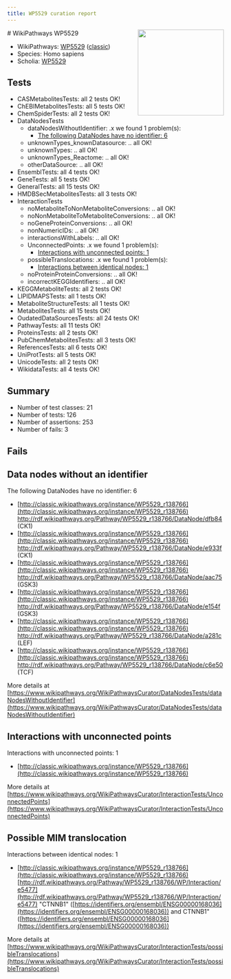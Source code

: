 ```yaml
---
title: WP5529 curation report
---
```


<img style="float: right; width: 200px" src="https://upload.wikimedia.org/wikipedia/commons/thumb/8/83/Wplogo_with_text_500.png/640px-Wplogo_with_text_500.png" />
# WikiPathways WP5529

* WikiPathways: [WP5529](https://wikipathways.org/pathways/WP5529) ([classic](https://classic.wikipathways.org/instance/WP5529))
* Species: Homo sapiens
* Scholia: [WP5529](https://scholia.toolforge.org/wikipathways/WP5529)
## Tests
* CASMetabolitesTests: all 2 tests OK!
* ChEBIMetabolitesTests: all 5 tests OK!
* ChemSpiderTests: all 2 tests OK!
* DataNodesTests
    * dataNodesWithoutIdentifier: .x we found 1 problem(s):
        * [The following DataNodes have no identifier: 6](#d2d32fa5)
    * unknownTypes_knownDatasource: .. all OK!
    * unknownTypes: .. all OK!
    * unknownTypes_Reactome: .. all OK!
    * otherDataSource: .. all OK!
* EnsemblTests: all 4 tests OK!
* GeneTests: all 5 tests OK!
* GeneralTests: all 15 tests OK!
* HMDBSecMetabolitesTests: all 3 tests OK!
* InteractionTests
    * noMetaboliteToNonMetaboliteConversions: .. all OK!
    * noNonMetaboliteToMetaboliteConversions: .. all OK!
    * noGeneProteinConversions: .. all OK!
    * nonNumericIDs: .. all OK!
    * interactionsWithLabels: .. all OK!
    * UnconnectedPoints: .x we found 1 problem(s):
        * [Interactions with unconnected points: 1](#35a61ad9)
    * possibleTranslocations: .x we found 1 problem(s):
        * [Interactions between identical nodes: 1](#1c118206)
    * noProteinProteinConversions: .. all OK!
    * incorrectKEGGIdentifiers: .. all OK!
* KEGGMetaboliteTests: all 2 tests OK!
* LIPIDMAPSTests: all 1 tests OK!
* MetaboliteStructureTests: all 1 tests OK!
* MetabolitesTests: all 15 tests OK!
* OudatedDataSourcesTests: all 24 tests OK!
* PathwayTests: all 11 tests OK!
* ProteinsTests: all 2 tests OK!
* PubChemMetabolitesTests: all 3 tests OK!
* ReferencesTests: all 6 tests OK!
* UniProtTests: all 5 tests OK!
* UnicodeTests: all 2 tests OK!
* WikidataTests: all 4 tests OK!


## Summary

* Number of test classes: 21
* Number of tests: 126
* Number of assertions: 253
* Number of fails: 3

## Fails

<a name="d2d32fa5" />

## Data nodes without an identifier

The following DataNodes have no identifier: 6

* [http://classic.wikipathways.org/instance/WP5529_r138766](http://classic.wikipathways.org/instance/WP5529_r138766) http://rdf.wikipathways.org/Pathway/WP5529_r138766/DataNode/dfb84 (CK1)
* [http://classic.wikipathways.org/instance/WP5529_r138766](http://classic.wikipathways.org/instance/WP5529_r138766) http://rdf.wikipathways.org/Pathway/WP5529_r138766/DataNode/e933f (CK1)
* [http://classic.wikipathways.org/instance/WP5529_r138766](http://classic.wikipathways.org/instance/WP5529_r138766) http://rdf.wikipathways.org/Pathway/WP5529_r138766/DataNode/aac75 (GSK3)
* [http://classic.wikipathways.org/instance/WP5529_r138766](http://classic.wikipathways.org/instance/WP5529_r138766) http://rdf.wikipathways.org/Pathway/WP5529_r138766/DataNode/e154f (GSK3)
* [http://classic.wikipathways.org/instance/WP5529_r138766](http://classic.wikipathways.org/instance/WP5529_r138766) http://rdf.wikipathways.org/Pathway/WP5529_r138766/DataNode/a281c (LEF)
* [http://classic.wikipathways.org/instance/WP5529_r138766](http://classic.wikipathways.org/instance/WP5529_r138766) http://rdf.wikipathways.org/Pathway/WP5529_r138766/DataNode/c6e50 (TCF)


More details at [https://www.wikipathways.org/WikiPathwaysCurator/DataNodesTests/dataNodesWithoutIdentifier](https://www.wikipathways.org/WikiPathwaysCurator/DataNodesTests/dataNodesWithoutIdentifier)

<a name="35a61ad9" />

## Interactions with unconnected points

Interactions with unconnected points: 1

* [http://classic.wikipathways.org/instance/WP5529_r138766](http://classic.wikipathways.org/instance/WP5529_r138766)


More details at [https://www.wikipathways.org/WikiPathwaysCurator/InteractionTests/UnconnectedPoints](https://www.wikipathways.org/WikiPathwaysCurator/InteractionTests/UnconnectedPoints)

<a name="1c118206" />

## Possible MIM translocation

Interactions between identical nodes: 1

* [http://classic.wikipathways.org/instance/WP5529_r138766](http://classic.wikipathways.org/instance/WP5529_r138766) [http://rdf.wikipathways.org/Pathway/WP5529_r138766/WP/Interaction/e5477](http://rdf.wikipathways.org/Pathway/WP5529_r138766/WP/Interaction/e5477) "CTNNB1" ([https://identifiers.org/ensembl/ENSG00000168036](https://identifiers.org/ensembl/ENSG00000168036)) and 
CTNNB1" ([https://identifiers.org/ensembl/ENSG00000168036](https://identifiers.org/ensembl/ENSG00000168036))


More details at [https://www.wikipathways.org/WikiPathwaysCurator/InteractionTests/possibleTranslocations](https://www.wikipathways.org/WikiPathwaysCurator/InteractionTests/possibleTranslocations)

